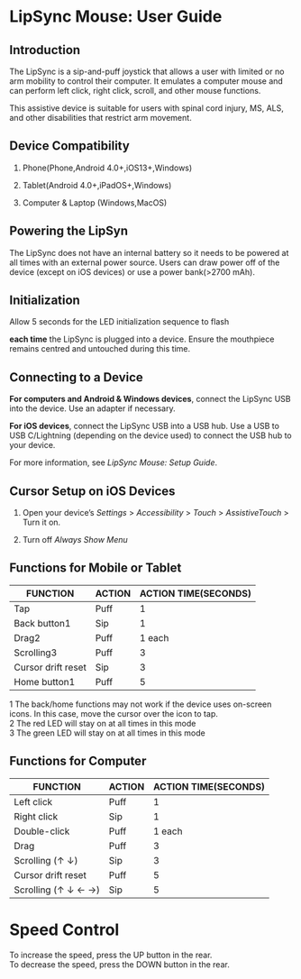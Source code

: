 # LipSync Mouse: User Guide

## Introduction

The LipSync is a sip-and-puff joystick that allows a user with limited or no arm
mobility to control their computer. It emulates a computer mouse and can perform
left click, right click, scroll, and other mouse functions.

This assistive device is suitable for users with spinal cord injury, MS, ALS,
and other disabilities that restrict arm movement.

## Device Compatibility

1.  Phone(Phone,Android 4.0+,iOS13+,Windows)

2.  Tablet(Android 4.0+,iPadOS+,Windows)

3.  Computer & Laptop (Windows,MacOS)

## Powering the LipSyn

The LipSync does not have an internal battery so it needs to be powered at all
times with an external power source. Users can draw power off of the device
(except on iOS devices) or use a power bank(>2700 mAh).

## Initialization

Allow 5 seconds for the LED initialization sequence to flash

**each time** the LipSync is plugged into a device. Ensure the mouthpiece
remains centred and untouched during this time.

## Connecting to a Device

**For computers and Android & Windows devices**, connect the LipSync USB into
the device. Use an adapter if necessary.

**For iOS devices**, connect the LipSync USB into a USB hub. Use a USB to USB
C/Lightning (depending on the device used) to connect the USB hub to your
device.

For more information, see *LipSync Mouse: Setup Guide*.

## Cursor Setup on iOS Devices

1.  Open your device’s *Settings* \> *Accessibility* \> *Touch* \>
    *AssistiveTouch* \> Turn it on.

2.  Turn off *Always Show Menu*

## Functions for Mobile or Tablet

| FUNCTION           |   ACTION   |   ACTION TIME(SECONDS)       |
|--------------------|------------|------------------------------|
| Tap                | Puff       | 1                            |
| Back button1       | Sip        | 1                            |
| Drag2              | Puff       | 1 each                       |
| Scrolling3         | Puff       | 3                            |
| Cursor drift reset | Sip        | 3                            |
| Home button1       | Puff       | 5                            |

1 The back/home functions may not work if the device uses on-screen icons. In
this case, move the cursor over the icon to tap.  
2 The red LED will stay on at all times in this mode  
3 The green LED will stay on at all times in this mode

## Functions for Computer

| FUNCTION            |   ACTION   |   ACTION TIME(SECONDS)       |
|---------------------|------------|------------------------------|
| Left click          | Puff       | 1                            |
| Right click         | Sip        | 1                            |
| Double-click        | Puff       | 1 each                       |
| Drag                | Puff       | 3                            |
| Scrolling (↑ ↓)     | Sip        | 3                            |
| Cursor drift reset  | Puff       | 5                            |
| Scrolling (↑ ↓ ← →) | Sip        | 5                            |

# Speed Control


To increase the speed, press the UP button in the rear.  
To decrease the speed, press the DOWN button in the rear.
